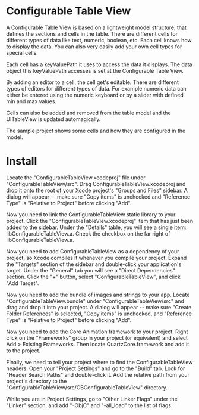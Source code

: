 Configurable Table View
=======================

A Configurable Table View is based on a lightweight model structure, that defines the sections and cells in the table. There are different cells for different types of data like text, numeric, boolean, etc. Each cell knows how to display the data. You can also very easily add your own cell types for special cells. 

Each cell has a keyValuePath it uses to access the data it displays. The data object this keyValuePath accesses is set at the Configurable Table View.

By adding an editor to a cell, the cell get's editable. There are different types of editors for different types of data. For example numeric data can either be entered using the numeric keyboard or by a slider with defined min and max values.

Cells can also be added and removed from the table model and the UITableView is updated automagically.

The sample project shows some cells and how they are configured in the model.


Install
=======

Locate the "ConfigurableTableView.xcodeproj" file under "ConfigurableTableView/src". Drag ConfigurableTableView.xcodeproj and drop it onto the root of your Xcode project's "Groups and Files" sidebar. A dialog will appear -- make sure "Copy items" is unchecked and "Reference Type" is "Relative to Project" before clicking "Add".

Now you need to link the ConfigurableTableView static library to your project. Click the "ConfigurableTableView.xcodeproj" item that has just been added to the sidebar. Under the "Details" table, you will see a single item: libConfigurableTableView.a. Check the checkbox on the far right of libConfigurableTableView.a.

Now you need to add ConfigurableTableView as a dependency of your project, so Xcode compiles it whenever you compile your project. Expand the "Targets" section of the sidebar and double-click your application's target. Under the "General" tab you will see a "Direct Dependencies" section. Click the "+" button, select "ConfigurableTableView", and click "Add Target".

Now you need to add the bundle of images and strings to your app. Locate "ConfigurableTableView.bundle" under "ConfigurableTableView/src" and drag and drop it into your project. A dialog will appear -- make sure "Create Folder References" is selected, "Copy items" is unchecked, and "Reference Type" is "Relative to Project" before clicking "Add". 

Now you need to add the Core Animation framework to your project. Right click on the "Frameworks" group in your project (or equivalent) and select Add > Existing Frameworks. Then locate QuartzCore.framework and add it to the project.

Finally, we need to tell your project where to find the ConfigurableTableView headers. Open your "Project Settings" and go to the "Build" tab. Look for "Header Search Paths" and double-click it. Add the relative path from your project's directory to the "ConfigurableTableView/src/CBConfigurableTableView" directory.

While you are in Project Settings, go to "Other Linker Flags" under the "Linker" section, and add "-ObjC" and "-all_load" to the list of flags.
